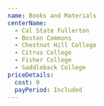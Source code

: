 ```yaml
---
name: Books and Materials
centerName:
  - Cal State Fullerton
  - Boston Commons
  - Chestnut Hill College
  - Citrus College
  - Fisher College
  - Saddleback College
priceDetails:
  cost: 0
  payPeriod: Included
---
```

